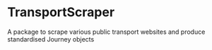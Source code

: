 TransportScraper
================

A package to scrape various public transport websites and produce standardised Journey objects
